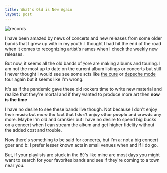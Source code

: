 ```yaml
---
title: What's Old is New Again
layout: post
---
```

![records](/assets/records.webp)



I have been amazed by news of concerts and new releases from some older
bands that I grew up with in my youth. I thought I had hit the end of the 
road when it comes to recognizing artist's names when I check the 
weekly new releases. 

But now, it seems all the old bands of yore are making albums and touring. I am not the
most up to date on the current album listings or concerts but still I never thought I would see
see some acts like [the cure](https://www.thecure.com/) or [depeche mode](https://www.depechemode.com/)
tour again but it seems like I'm wrong. 

It's as if the pandemic gave these old rockers time to write new material and realize 
that they're mortal and if they wanted to produce more art then  **now is the time** 

I have no desire to  see these bands live though. Not because I don't enjoy their music
but more the fact that I don't enjoy other people and crowds any more. Maybe I'm old
and crankier but I have no desire to spend big bucks on a concert when I can stream the
album and get higher fidelity without the added cost and trouble. 

Now there's something to be said for concerts, but I'm a: not a big concert goer and b: I prefer 
lesser known acts in small venues when and if I do go. 

But, if your playlists are stuck in the 80's like mine are most days you might want 
to search for your favorites bands and see if they're coming to a town near you. 
